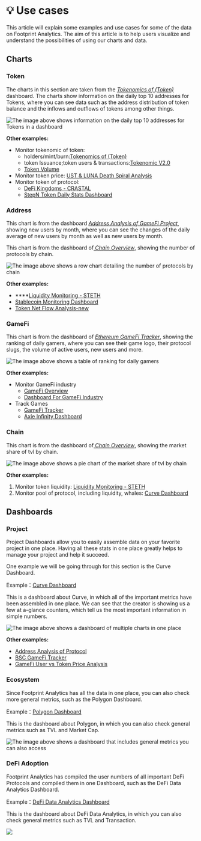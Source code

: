 # 💡 Use cases

This article will explain some examples and use cases for some of the data on Footprint Analytics. The aim of this article is to help users visualize and understand the possibilities of using our charts and data.

## Charts <a href="#_72prfi9qqxq" id="_72prfi9qqxq"></a>

### Token <a href="#_3o4z98rm4vvl" id="_3o4z98rm4vvl"></a>

The charts in this section are taken from the [_Tokenomics of (Token)_ ](https://www.footprint.network/@rogerD/Tokenomics-of-\(Token\)?token\_address=0x26193c7fa4354ae49ec53ea2cebc513dc39a10aa)dashboard. The charts show information on the daily top 10 addresses for Tokens, where you can see data such as the address distribution of token balance and the inflows and outflows of tokens among other things.

![The image above shows information on the daily top 10 addresses for Tokens in a dashboard](<.gitbook/assets/0 (10)>)

**Other examples:**

* Monitor tokenomic of token:
  * holders/mint/burn:[Tokenomics of (Token)](https://www.footprint.network/guest/dashboard/aa971726-d7a8-4963-8001-a83a4222741e?token\_address=0x26193c7fa4354ae49ec53ea2cebc513dc39a10aa)
  * token Issuance;token users & transactions:[Tokenomic V2.0](https://www.footprint.network/guest/dashboard/3e0d4c65-ac84-4cea-a5d0-a2b1aa67f04d?token\_name=hashland-coin)
  * [Token Volume](https://www.footprint.network/guest/dashboard/652af0c2-083b-43a2-83d8-fa2cbb61ab1e?date\_range=2021-10-01\~2021-10-31\&symbol=luna)
* Monitor token price: [UST & LUNA Death Spiral Analysis](https://www.footprint.network/guest/dashboard/6a8a2d49-ea37-41bf-b5df-8c028ed97bc2?back\_url=https%3A%2F%2Fwww.footprint.network%2F%40Footprint%2FTable-Info-Dashboard%3Ftable\_name%3Dtoken\_chain\_daily\_stats)
* Monitor token of protocol:
  * [DeFi Kingdoms - CRASTAL](https://www.footprint.network/guest/dashboard/729e9417-199e-44dc-961f-e8b72df957d0?gamefi\_name=defi-kingdoms\&chain=DFK\&token=DeFi%20Kingdoms%20Crystal)
  * [StepN Token Daily Stats Dashboard](https://www.footprint.network/guest/dashboard/9d4750e5-90ba-4f97-a661-b46219bc5dd5?series\_date=past90days)

### Address <a href="#_2jrhe975kffo" id="_2jrhe975kffo"></a>

This chart is from the dashboard [_Address Analysis of GameFi Project_](https://www.footprint.network/@rogerD/Address-Analysis-of-GameFi-Project?protocol\_name=decentral-games\&date\_range=past90days), showing new users by month, where you can see the changes of the daily average of new users by month as well as new users by month.

This chart is from the dashboard of[ _Chain Overview_](https://www.footprint.network/@DamonSalvatore/Chain-Overview?date\_filter=past90days), showing the number of protocols by chain.

![The image above shows a row chart detailing the number of protocols by chain](<.gitbook/assets/2 (18)>)

**Other examples:**

* ****[Liquidity Monitoring - STETH](https://www.footprint.network/guest/dashboard/07a52995-6b0a-4970-8e14-ae414e4e72da?date\_range=past14days\&contract\_address=0xdc24316b9ae028f1497c275eb9192a3ea0f67022\&token\_of\_pool=ETH\&token\_of\_pool=stETH\&token\_of\_price=Ethereum\(ETH\)\&token\_of\_price=Lido%20Staked%20Ether\(STETH\))
* [Stablecoin Monitoring Dashboard](https://www.footprint.network/guest/dashboard/3c8f255a-120f-4c1b-8e2c-2314f5cba5a3?date=past90days\~)
* [Token Net Flow Analysis-new](https://www.footprint.network/guest/dashboard/c1a76dd2-18a6-4a90-860c-e3df624f6bd0?token\_=STEPN\(GMT\)\&date\_=past30days)

### GameFi <a href="#_gu57b4mu338c" id="_gu57b4mu338c"></a>

This chart is from the dashboard of [_Ethereum GameFi Tracker_](https://www.footprint.network/@KikiSmith/Ethereum-GameFi-Tracker?chain=Ethereum\&date\_filter=past30days\&protocol\_type=GameFi), showing the ranking of daily gamers, where you can see their game logo, their protocol slugs, the volume of active users, new users and more.

![The image above shows a table of ranking for daily gamers](<.gitbook/assets/3 (1)>)

**Other examples:**

* Monitor GameFi industry
  * [GameFi Overview](https://www.footprint.network/guest/dashboard/c358ff97-6bf6-491c-b9fd-645fb8262e3f)
  * [Dashboard For GameFi Industry](https://www.footprint.network/guest/dashboard/f7d88ee8-9341-49ae-b497-088bee7ec038?date=past60days)
* Track Games
  * [GameFi Tracker](https://www.footprint.network/guest/dashboard/f39ac368-f265-4ae3-8466-8385e06c043d?relative\_date=past30days)
  * [Axie Infinity Dashboard](https://www.footprint.network/guest/dashboard/db8d941f-2a74-4120-abd4-ff20fc032a5e)

### Chain <a href="#_l94ahmnyyg4y" id="_l94ahmnyyg4y"></a>

This chart is from the dashboard of[ _Chain Overview_](https://www.footprint.network/@DamonSalvatore/Chain-Overview?date\_filter=past90days), showing the market share of tvl by chain.

![The image above shows a pie chart of the market share of tvl by chain](<.gitbook/assets/4 (6)>)

**Other examples:**

1. Monitor token liquidity: [Liquidity Monitoring - STETH](https://www.footprint.network/@Momo/Liquidity-Monitoring-stETH)
2. Monitor pool of protocol, including liquidity, whales: [Curve Dashboard](https://www.footprint.network/guest/dashboard/9f4d30ce-9676-43a9-bf31-2712632b4bf1)

## Dashboards <a href="#_ul3ua6yxygr0" id="_ul3ua6yxygr0"></a>

### Project <a href="#_4xyszc1sohqy" id="_4xyszc1sohqy"></a>

Project Dashboards allow you to easily assemble data on your favorite project in one place. Having all these stats in one place greatly helps to manage your project and help it succeed.

One example we will be going through for this section is the Curve Dashboard.

Example：[Curve Dashboard](https://www.footprint.network/guest/dashboard/Curve-Dashboard-fp-9f4d30ce-9676-43a9-bf31-2712632b4bf1?days=past3months\~\&name=curve\&chain=Ethereum\&chain=Fantom\&chain=xDai\&chain=Polygon\&chain=Arbitrum\&chain=Avalanche\&chain=Harmony\&pool=3pool)

This is a dashboard about Curve, in which all of the important metrics have been assembled in one place. We can see that the creator is showing us a few at a-glance counters, which tell us the most important information in simple numbers.

![The image above shows a dashboard of multiple charts in one place](<.gitbook/assets/5 (10)>)

**Other examples:**

* [Address Analysis of Protocol](https://www.footprint.network/guest/dashboard/77828d1e-35bc-4b6c-90e9-7777e7c6902d?protocol\_name=decentral-games\&date\_range=past90days)
* [BSC GameFi Tracker](https://www.footprint.network/guest/dashboard/2d160924-cc78-4c80-906d-e25b7679c843?chain=BSC\&date\_filter=past30days)
* [GameFi User vs Token Price Analysis](https://www.footprint.network/guest/dashboard/2a4be75a-710f-49c5-8dd2-4463e29cb68c?date=past365days\~\&game\_name=My%20DeFi%20Pet\&protocol\_type=GameFi)

### Ecosystem <a href="#_n0lv613tob6" id="_n0lv613tob6"></a>

Since Footprint Analytics has all the data in one place, you can also check more general metrics, such as the Polygon Dashboard.

Example：[Polygon Dashboard](https://www.footprint.network/guest/dashboard/Polygon-Dashboard-fp-9aefaa6b-c76c-4672-a572-cfbf3e92b935?date\_filter=2021-04-30\~)

This is the dashboard about Polygon, in which you can also check general metrics such as TVL and Market Cap.

![The image above shows a dashboard that includes general metrics you can also access](<.gitbook/assets/7 (14)>)

### DeFi **Adoption**

Footprint Analytics has compiled the user numbers of all important DeFi Protocols and compiled them in one Dashboard, such as the DeFi Data Analytics Dashboard.

Example：[DeFi Data Analytics Dashboard](https://www.footprint.network/@SimonJohnson/DeFi-data-analytics-Footprint-Network?days=past30days\&name=curve)

This is the dashboard about DeFi Data Analytics, in which you can also check general metrics such as TVL and Transaction.

![](<.gitbook/assets/image (59) (1).png>)

